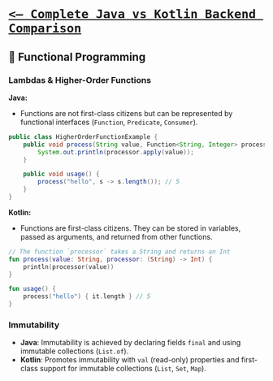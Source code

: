 # [`<— Complete Java vs Kotlin Backend Comparison`](../JavaVsKotlin.md)

## 🧠 Functional Programming

### Lambdas & Higher-Order Functions

**Java:**

- Functions are not first-class citizens but can be represented by functional interfaces (`Function`, `Predicate`, `Consumer`).

```java
public class HigherOrderFunctionExample {
    public void process(String value, Function<String, Integer> processor) {
        System.out.println(processor.apply(value));
    }

    public void usage() {
        process("hello", s -> s.length()); // 5
    }
}
```

**Kotlin:**

- Functions are first-class citizens. They can be stored in variables, passed as arguments, and returned from other functions.

```kotlin
// The function `processor` takes a String and returns an Int
fun process(value: String, processor: (String) -> Int) {
    println(processor(value))
}

fun usage() {
    process("hello") { it.length } // 5
}
```

### Immutability

- **Java**: Immutability is achieved by declaring fields `final` and using immutable collections (`List.of`).
- **Kotlin**: Promotes immutability with `val` (read-only) properties and first-class support for immutable collections (`List`, `Set`, `Map`).
